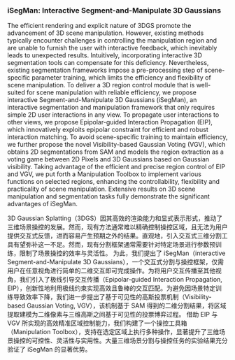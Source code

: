 ### iSegMan: Interactive Segment-and-Manipulate 3D Gaussians

The efficient rendering and explicit nature of 3DGS promote the advancement of 3D scene manipulation. However, existing methods typically encounter challenges in controlling the manipulation region and are unable to furnish the user with interactive feedback, which inevitably leads to unexpected results. Intuitively, incorporating interactive 3D segmentation tools can compensate for this deficiency. Nevertheless, existing segmentation frameworks impose a pre-processing step of scene-specific parameter training, which limits the efficiency and flexibility of scene manipulation. To deliver a 3D region control module that is well-suited for scene manipulation with reliable efficiency, we propose interactive Segment-and-Manipulate 3D Gaussians (iSegMan), an interactive segmentation and manipulation framework that only requires simple 2D user interactions in any view. To propagate user interactions to other views, we propose Epipolar-guided Interaction Propagation (EIP), which innovatively exploits epipolar constraint for efficient and robust interaction matching. To avoid scene-specific training to maintain efficiency, we further propose the novel Visibility-based Gaussian Voting (VGV), which obtains 2D segmentations from SAM and models the region extraction as a voting game between 2D Pixels and 3D Gaussians based on Gaussian visibility. Taking advantage of the efficient and precise region control of EIP and VGV, we put forth a Manipulation Toolbox to implement various functions on selected regions, enhancing the controllability, flexibility and practicality of scene manipulation. Extensive results on 3D scene manipulation and segmentation tasks fully demonstrate the significant advantages of iSegMan.

3D Gaussian Splatting（3DGS）因其高效的渲染能力和显式表示形式，推动了三维场景操控的发展。然而，现有方法通常难以精确控制操控区域，且无法为用户提供交互式反馈，进而容易产生预期之外的结果。直观地，引入交互式三维分割工具有望弥补这一不足。然而，现有分割框架通常需要针对特定场景进行参数预训练，限制了场景操控的效率与灵活性。
为此，我们提出了 iSegMan（interactive Segment-and-Manipulate 3D Gaussians），一个交互式分割与操控框架，仅需用户在任意视角进行简单的二维交互即可完成操作。为将用户交互传播至其他视角，我们引入了极线引导交互传播（Epipolar-guided Interaction Propagation, EIP），创新性地利用极线约束实现高效且鲁棒的交互匹配。为避免因场景特定训练导致效率下降，我们进一步提出了基于可见性的高斯投票机制（Visibility-based Gaussian Voting, VGV），该机制基于 SAM 得到的二维分割结果，将区域提取建模为二维像素与三维高斯之间基于可见性的投票博弈过程。
借助 EIP 与 VGV 所实现的高效精准区域控制能力，我们构建了一个操控工具箱（Manipulation Toolbox），支持在选定区域上执行多种操作，显著提升了三维场景操控的可控性、灵活性与实用性。大量三维场景分割与操控任务的实验结果充分验证了 iSegMan 的显著优势。

